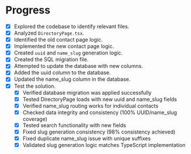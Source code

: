 # Progress

- [x] Explored the codebase to identify relevant files.
- [x] Analyzed `DirectoryPage.tsx`.
- [x] Identified the old contact page logic.
- [x] Implemented the new contact page logic.
- [x] Created `uuid` and `name_slug` generation logic.
- [x] Created the SQL migration file.
- [x] Attempted to update the database with new columns.
- [x] Added the uuid column to the database.
- [x] Updated the name_slug column in the database.
- [x] Test the solution.
  - [x] Verified database migration was applied successfully
  - [x] Tested DirectoryPage loads with new uuid and name_slug fields
  - [x] Verified name_slug routing works for individual contacts
  - [x] Checked data integrity and consistency (100% UUID/name_slug coverage)
  - [x] Tested search functionality with new fields
  - [x] Fixed slug generation consistency (98% consistency achieved)
  - [x] Fixed duplicate name_slug issue with unique suffixes
  - [x] Validated slug generation logic matches TypeScript implementation
